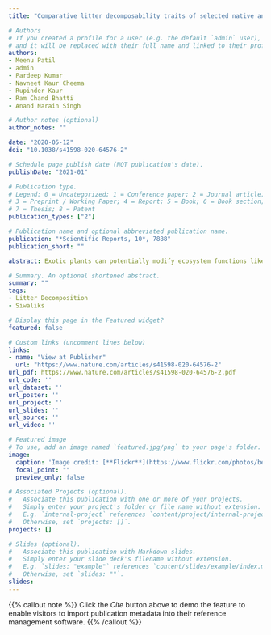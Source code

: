 ```yaml
---
title: "Comparative litter decomposability traits of selected native and exotic woody species from an urban environment of north-western Siwalik region, India"

# Authors
# If you created a profile for a user (e.g. the default `admin` user), write the username (folder name) here 
# and it will be replaced with their full name and linked to their profile.
authors:
- Meenu Patil
- admin
- Pardeep Kumar
- Navneet Kaur Cheema
- Rupinder Kaur
- Ram Chand Bhatti
- Anand Narain Singh

# Author notes (optional)
author_notes: ""

date: "2020-05-12"
doi: "10.1038/s41598-020-64576-2"

# Schedule page publish date (NOT publication's date).
publishDate: "2021-01"

# Publication type.
# Legend: 0 = Uncategorized; 1 = Conference paper; 2 = Journal article;
# 3 = Preprint / Working Paper; 4 = Report; 5 = Book; 6 = Book section;
# 7 = Thesis; 8 = Patent
publication_types: ["2"]

# Publication name and optional abbreviated publication name.
publication: "*Scientific Reports, 10*, 7888"
publication_short: ""

abstract: Exotic plants can potentially modify ecosystem functions like cycling of nutrients by adjusting their decomposition rates. However, these effects are largely unknown for urban ecosystems, though they act as reservoirs of exotic plants. The present study evaluated the decomposition rates of five native and five exotic (three invasive and two non-invasive) species by conducting the litter bag experiment. Our study, however, did not find any significant differences in overall decomposition rates of native and exotic species but decomposition rates were strongly correlated with initial chemical quality of the litter. Further, litter carbon, lignin to nitrogen ratio and carbon to nitrogen ratio seemed to be good predictors for decomposition rates in this study. Interestingly, invasive exotic species had higher decomposition rate while non-invasive exotic species showed a slower rate as compared to the native species. In conclusion, our study indicates that invasive exotic plants try to maintain a higher chemical quality of litter than native and non-invasive exotic species which promotes their rapid decomposition. Thus, the better chemical quality of litter may facilitate the naturalisation and invasion of exotic plants irrespective of their origin.

# Summary. An optional shortened abstract.
summary: ""
tags:
- Litter Decomposition
- Siwaliks

# Display this page in the Featured widget?
featured: false

# Custom links (uncomment lines below)
links:
- name: "View at Publisher"
  url: "https://www.nature.com/articles/s41598-020-64576-2"
url_pdf: https://www.nature.com/articles/s41598-020-64576-2.pdf
url_code: ''
url_dataset: ''
url_poster: ''
url_project: ''
url_slides: ''
url_source: ''
url_video: ''

# Featured image
# To use, add an image named `featured.jpg/png` to your page's folder. 
image:
  caption: 'Image credit: [**Flickr**](https://www.flickr.com/photos/berniedup/8724130620/)' 
  focal_point: ""
  preview_only: false

# Associated Projects (optional).
#   Associate this publication with one or more of your projects.
#   Simply enter your project's folder or file name without extension.
#   E.g. `internal-project` references `content/project/internal-project/index.md`.
#   Otherwise, set `projects: []`.
projects: []

# Slides (optional).
#   Associate this publication with Markdown slides.
#   Simply enter your slide deck's filename without extension.
#   E.g. `slides: "example"` references `content/slides/example/index.md`.
#   Otherwise, set `slides: ""`.
slides:
---
```


{{% callout note %}}
Click the *Cite* button above to demo the feature to enable visitors to import publication metadata into their reference management software.
{{% /callout %}}
